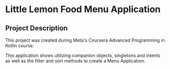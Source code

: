 # Little Lemon Food Menu Application

## Project Description
This project was created during Meta's Coursera Advanced Programming in Kotlin course. 

This application shows utilizing companion objects, singletons and intents as well as the filter and sort methods to create a Menu Application.
